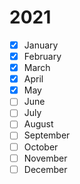 # 2021
- [x] January
- [x] February
- [x] March
- [x] April
- [x] May
- [ ] June
- [ ] July
- [ ] August
- [ ] September
- [ ] October
- [ ] November
- [ ] December

